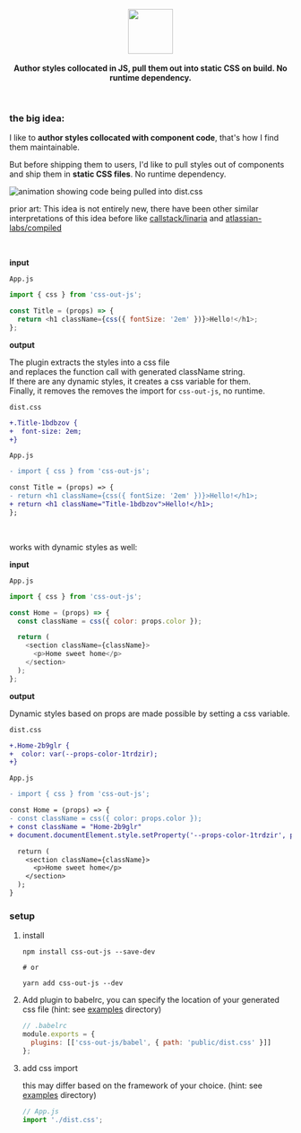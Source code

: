 <p align="center">
  <img src="https://raw.githubusercontent.com/siddharthkp/css-out-js/main/packages/css-out-js/logo.png" height="80px"/>
  <br><br>
  <b>Author styles collocated in JS, pull them out into static CSS on build. No runtime dependency.</b>
  <br>
</p>

&nbsp;

### the big idea:

I like to **author styles collocated with component code**, that's how I find them maintainable.

But before shipping them to users, I'd like to pull styles out of components and ship them in **static CSS files**. No runtime dependency.

![animation showing code being pulled into dist.css](https://user-images.githubusercontent.com/1863771/178304291-c6d5e8d7-1218-43e5-897a-753ddf2a6a63.gif)

prior art: This idea is not entirely new, there have been other similar interpretations of this idea before like [callstack/linaria](https://github.com/callstack/linaria) and [atlassian-labs/compiled](https://github.com/atlassian-labs/compiled)



&nbsp;

**input**

`App.js`

```js
import { css } from 'css-out-js';

const Title = (props) => {
  return <h1 className={css({ fontSize: '2em' })}>Hello!</h1>;
};
```

**output**

The plugin extracts the styles into a css file<br>
and replaces the function call with generated className string.<br>
If there are any dynamic styles, it creates a css variable for them.<br>
Finally, it removes the removes the import for `css-out-js`, no runtime.

`dist.css`

```diff
+.Title-1bdbzov {
+  font-size: 2em;
+}
```

`App.js`

```diff
- import { css } from 'css-out-js';

const Title = (props) => {
- return <h1 className={css({ fontSize: '2em' })}>Hello!</h1>;
+ return <h1 className="Title-1bdbzov">Hello!</h1>;
};
```

&nbsp;

works with dynamic styles as well:

**input**

`App.js`

```js
import { css } from 'css-out-js';

const Home = (props) => {
  const className = css({ color: props.color });

  return (
    <section className={className}>
      <p>Home sweet home</p>
    </section>
  );
};
```

**output**

Dynamic styles based on props are made possible by setting a css variable.

`dist.css`

```diff
+.Home-2b9glr {
+  color: var(--props-color-1trdzir);
+}
```

`App.js`

```diff
- import { css } from 'css-out-js';

const Home = (props) => {
- const className = css({ color: props.color });
+ const className = "Home-2b9glr"
+ document.documentElement.style.setProperty('--props-color-1trdzir', props.color),

  return (
    <section className={className}>
      <p>Home sweet home</p>
    </section>
  );
}
```

### setup

1. install

   ```
   npm install css-out-js --save-dev

   # or

   yarn add css-out-js --dev
   ```

2. Add plugin to babelrc, you can specify the location of your generated css file (hint: see [examples](https://github.com/siddharthkp/css-out-js/blob/main/examples) directory)

   ```js
   // .babelrc
   module.exports = {
     plugins: [['css-out-js/babel', { path: 'public/dist.css' }]]
   };
   ```

3. add css import

   this may differ based on the framework of your choice. (hint: see [examples](https://github.com/siddharthkp/css-out-js/blob/main/examples) directory)

   ```js
   // App.js
   import './dist.css';
   ```
